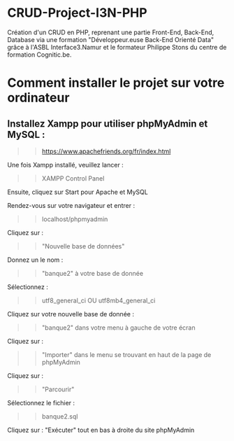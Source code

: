 # CRUD-Project-I3N-PHP
Création d'un CRUD en PHP, reprenant une partie Front-End, Back-End, Database via une formation "Développeur.euse Back-End Orienté Data" grâce à l'ASBL Interface3.Namur et le formateur Philippe Stons du centre de formation Cognitic.be.

# Comment installer le projet sur votre ordinateur

## Installez Xampp pour utiliser phpMyAdmin et MySQL :
>> https://www.apachefriends.org/fr/index.html

Une fois Xampp installé, veuillez lancer : 
>> XAMPP Control Panel

Ensuite, cliquez sur Start pour Apache et MySQL

Rendez-vous sur votre navigateur et entrer : 
>> localhost/phpmyadmin

Cliquez sur :
>> "Nouvelle base de données"

Donnez un le nom :
>> "banque2" à votre base de donnée

Sélectionnez : 
>> utf8_general_ci OU utf8mb4_general_ci

Cliquez sur votre nouvelle base de donnée : 
>> "banque2" dans votre menu à gauche de votre écran

Cliquez sur :
>> "Importer" dans le menu se trouvant en haut de la page de phpMyAdmin

Cliquez sur :
>> "Parcourir"

Sélectionnez le fichier :
>> banque2.sql

Cliquez sur :
"Exécuter" tout en bas à droite du site phpMyAdmin
